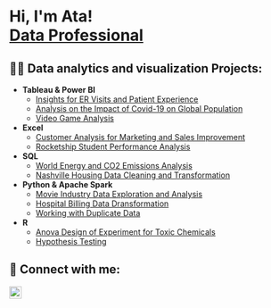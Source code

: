 <h1>Hi, I'm Ata! <br/><a href="https://github.com/atamgbo">Data Professional</a></h1>

<h2>👨‍💻 Data analytics and visualization Projects:</h2>

- <b>Tableau & Power BI</b>
  - [Insights for ER Visits and Patient Experience](https://github.com/atamgbo/ERPatientVisit/tree/main)
  - [Analysis on the Impact of Covid-19 on Global Population](https://github.com/atamgbo/Analysis-on-the-global-impact-of-COVID19-disease)
  - [Video Game Analysis](https://public.tableau.com/app/profile/atamgbo.ayuwu/viz/Video_Games_Chart/Video_Games)
- <b>Excel</b>
  - [Customer Analysis for Marketing and Sales Improvement](https://github.com/atamgbo/BikePurchasePattern)
  - [Rocketship Student Performance Analysis](https://github.com/atamgbo/RocketshipStudentPerformanceAnalysis)
- <b>SQL</b>
  - [World Energy and CO2 Emissions Analysis](https://github.com/atamgbo/EnergyProductionAndCO2EmissionsAnalysis)
  - [Nashville Housing Data Cleaning and Transformation](https://github.com/atamgbo/NashvilleHousing)
- <b>Python & Apache Spark</b>
  - [Movie Industry Data Exploration and Analysis](https://github.com/atamgbo/PythonMovieCorrelation)
  - [Hospital Billing Data Dransformation](https://github.com/atamgbo/Healthcare-data-cleaning-transformation/blob/main/Hosital_data_cleaning%26transformation.ipynb)
  - [Working with Duplicate Data](https://github.com/atamgbo/Working-with-duplicate-data/blob/main/drops_n_dropDuplicates.ipynb)
- <b>R</b>
  - [Anova Design of Experiment for Toxic Chemicals](https://github.com/atamgbo/ANOVA-experiment)
  - [Hypothesis Testing](https://github.com/atamgbo/Hypothesis-testing-on-a-set-of-sample-numbers)

<h2> 🤳 Connect with me:</h2>

[<img align="left" alt="atamgbo | LinkedIn" width="22px" src="https://cdn.jsdelivr.net/npm/simple-icons@v3/icons/linkedin.svg" />][linkedin]

[linkedin]: https://www.linkedin.com/in/ayuwu/
